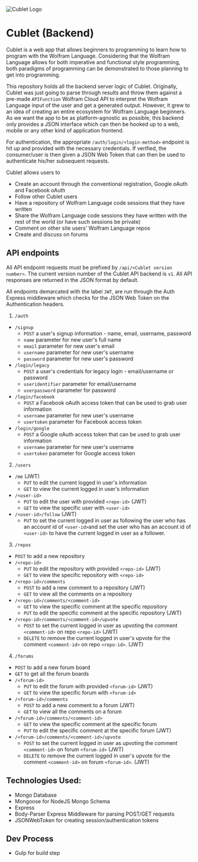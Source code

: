 ![Cublet Logo](https://avatars2.githubusercontent.com/u/13155509?v=3&s=100)

# Cublet (Backend)
Cublet is a web app that allows beginners to programming to learn how to program with the Wolfram Language. Considering that the Wolfram Language allows for both imperative and functional style programming, both paradigms of programming can be demonstrated to those planning to get into programming.

This repository holds all the backend server logic of Cublet. Originally, Cublet was just going to parse through results and throw them against a pre-made `APIFunction` Wolfram Cloud API to interpret the Wolfram Language input of the user and get a generated output. However, it grew to an idea of creating an entire ecosystem for Wolfram Language beginners. As we want the app to be as platform-agnostic as possible, this backend only provides a JSON interface which can then be hooked up to a web, mobile or any other kind of application frontend.

For authentication, the appropriate `/auth/login/<login-method>` endpoint is hit up and provided with the necessary credentials. If verified, the consumer/user is then given a JSON Web Token that can then be used to authenticate his/her subsequent requests.

Cublet allows users to

* Create an account through the conventional registration, Google oAuth and Facebook oAuth
* Follow other Cublet users
* Have a repository of Wolfram Language code sessions that they have written
* Share the Wolfram Language code sessions they have written with the rest of the world (or have such sessions be private)
* Comment on other site users' Wolfram Language repos
* Create and discuss on forums

## API endpoints
All API endpoint requests must be prefixed by `/api/<Cublet version number>`. The current version number of the Cublet API backend is `v1`. All API responses are returned in the JSON format by default. 

All endpoints demarcated with the label `JWT`, are run through the Auth Express middleware which checks for the JSON Web Token on the Authentication headers.

1. `/auth`
  * `/signup`
      * `POST` a user's signup information - name, email, username, password
	  * `name` parameter for new user's full name
	  * `email` parameter for new user's email
	  * `username` parameter for new user's username
	  * `password` parameter for new user's password
  * `/login/legacy`
      * `POST` a user's credentials for legacy login - email/username or password
	  * `useridentifier` parameter for email/username
	  * `userpassword` parameter for password
  * `/login/facebook`
      * `POST` a Facebook oAuth access token that can be used to grab user information
	  * `username` parameter for new user's username
	  * `usertoken` parameter for Facebook access token
  * `/login/google`
      * `POST` a Google oAuth access token that can be used to grab user information
	  * `username` parameter for new user's username
	  * `usertoken` parameter for Google access token
	  
2. `/users`
  * `/me` (JWT)
      * `PUT` to edit the current logged in user's information
	  * `GET` to view the current logged in user's information
  * `/<user-id>`
      * `PUT` to edit the user with provided `<repo-id>` (JWT)
      * `GET` to view the specific user with `<user-id>`
  * `/<user-id>/follow` (JWT)
      * `PUT` to set the current logged in user as following the user who has an account id of `<user-id>`and set the user who has an account id of `<user-id>` to have the current logged in user as a follower.
		
3. `/repos`
  * `POST` to add a new repository
  * `/<repo-id>`
      * `PUT` to edit the repository with provided `<repo-id>` (JWT)
      * `GET` to view the specific repository with `<repo-id>`
  * `/<repo-id>/comments`
      * `POST` to add a new comment to a repository (JWT)
	  * `GET` to view all the comments on a repository
  * `/<repo-id>/comments/<comment-id>`
      * `GET` to view the specific comment at the specific repository
	  * `PUT` to edit the specific comment at the specific repository (JWT)
  * `/<repo-id>/comments/<comment-id>/upvote`
      * `POST` to set the current logged in user as upvoting the comment `<comment-id>` on repo `<repo-id>` (JWT)
	  * `DELETE` to remove the current logged in user's upvote for the comment `<comment-id>` on repo `<repo-id>`. (JWT)
	  
4. `/forums`
  * `POST` to add a new forum board
  * `GET` to get all the forum boards
  * `/<forum-id>`
      * `PUT` to edit the forum with provided `<forum-id>` (JWT)
	  * `GET` to view the specific forum with `<forum-id>`
  * `/<forum-id>/comments`
      * `POST` to add a new comment to a forum (JWT)
	  * `GET` to view all the comments on a forum
  * `/<forum-id>/comments/<comment-id>`
      * `GET` to view the specific comment at the specific forum
	  * `PUT` to edit the specific comment at the specific forum (JWT)
  * `/<forum-id>/comments/<comment-id>/upvote`
      * `POST` to set the current logged in user as upvoting the comment `<comment-id>` on forum `<forum-id>` (JWT)
	  * `DELETE` to remove the current logged in user's upvote for the comment `<comment-id>` on forum `<forum-id>`. (JWT)
	  

## Technologies Used:
* Mongo Database
* Mongoose for NodeJS Mongo Schema
* Express
* Body-Parser Express Middleware for parsing POST/GET requests
* JSONWebToken for creating session/authentication tokens

## Dev Process
* Gulp for build step